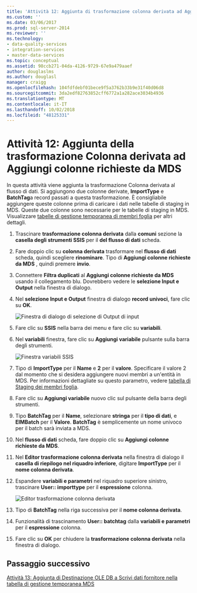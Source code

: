 ```yaml
---
title: 'Attività 12: Aggiunta di trasformazione colonna derivata ad Aggiungi colonne richieste da MDS | Microsoft Docs'
ms.custom: ''
ms.date: 03/06/2017
ms.prod: sql-server-2014
ms.reviewer: ''
ms.technology:
- data-quality-services
- integration-services
- master-data-services
ms.topic: conceptual
ms.assetid: 98ccb271-04da-4126-9729-67e9a479aaef
author: douglaslms
ms.author: douglasl
manager: craigg
ms.openlocfilehash: 104fdfdebf01bece9f5a3762b33b9e31f40d06d8
ms.sourcegitcommit: 3da2edf82763852cff6772a1a282ace3034b4936
ms.translationtype: MT
ms.contentlocale: it-IT
ms.lasthandoff: 10/02/2018
ms.locfileid: "48125331"
---
```

# <a name="task-12-adding-derived-column-transform-to-add-columns-required-by-mds"></a>Attività 12: Aggiunta della trasformazione Colonna derivata ad Aggiungi colonne richieste da MDS
  In questa attività viene aggiunta la trasformazione Colonna derivata al flusso di dati. Si aggiungono due colonne derivate, **ImportType** e **BatchTag**a record passati a questa trasformazione. È consigliabile aggiungere queste colonne prima di caricare i dati nelle tabelle di staging in MDS. Queste due colonne sono necessarie per le tabelle di staging in MDS. Visualizzare [tabelle di gestione temporanea di membri foglia](../master-data-services/leaf-member-staging-table-master-data-services.md) per altri dettagli.  
  
1.  Trascinare **trasformazione colonna derivata** dalla **comuni** sezione la **casella degli strumenti SSIS** per il **del flusso di dati** scheda.  
  
2.  Fare doppio clic su **colonna derivata** trasformare nel **flusso di dati** scheda, quindi scegliere **rinominare**. Tipo di **Aggiungi colonne richieste da MDS** , quindi premere **invio**.  
  
3.  Connettere **Filtra duplicati** al **Aggiungi colonne richieste da MDS** usando il collegamento blu. Dovrebbero vedere le **selezione Input e Output** nella finestra di dialogo.  
  
4.  Nel **selezione Input e Output** finestra di dialogo **record univoci**, fare clic su **OK**.  
  
     ![Finestra di dialogo di selezione di Output di input](../../2014/tutorials/media/et-addingdcttoaddcolumnsrequiredbymds-01.jpg "Output finestra di dialogo di selezione di Input")  
  
5.  Fare clic su **SSIS** nella barra dei menu e fare clic su **variabili**.  
  
6.  Nel **variabili** finestra, fare clic su **Aggiungi variabile** pulsante sulla barra degli strumenti.  
  
     ![Finestra variabili SSIS](../../2014/tutorials/media/et-addingdcttoaddcolumnsrequiredbymds-02.jpg "finestra variabili SSIS")  
  
7.  Tipo di **ImportType** per il **Name** e **2** per il **valore**. Specificare il valore 2 dal momento che si desidera aggiungere nuovi membri a un'entità in MDS. Per informazioni dettagliate su questo parametro, vedere [tabella di Staging dei membri foglia](../master-data-services/leaf-member-staging-table-master-data-services.md).  
  
8.  Fare clic su **Aggiungi variabile** nuovo clic sul pulsante della barra degli strumenti.  
  
9. Tipo **BatchTag** per il **Name**, selezionare **stringa** per il **tipo di dati**, e **EIMBatch** per il **Valore**. **BatchTag** è semplicemente un nome univoco per il batch sarà inviata a MDS.  
  
10. Nel **flusso di dati** scheda, fare doppio clic su **Aggiungi colonne richieste da MDS**.  
  
11. Nel **Editor trasformazione colonna derivata** nella finestra di dialogo il **casella di riepilogo nel riquadro inferiore**, digitare **ImportType** per il **nome colonna derivata**.  
  
12. Espandere **variabili e parametri** nel riquadro superiore sinistro, trascinare **User:: importtype** per il **espressione** colonna.  
  
     ![Editor trasformazione colonna derivata](../../2014/tutorials/media/et-addingdcttoaddcolumnsrequiredbymds-03.jpg "Editor trasformazione colonna derivata")  
  
13. Tipo di **BatchTag** nella riga successiva per il **nome colonna derivata**.  
  
14. Funzionalità di trascinamento **User:: batchtag** dalla **variabili e parametri** per il **espressione** colonna.  
  
15. Fare clic su **OK** per chiudere la **trasformazione colonna derivata** nella finestra di dialogo.  
  
## <a name="next-step"></a>Passaggio successivo  
 [Attività 13: Aggiunta di Destinazione OLE DB a Scrivi dati fornitore nella tabella di gestione temporanea MDS](../../2014/tutorials/task-13-adding-ole-db-destination-to-write-data-to-mds-staging-table.md)  
  
  
